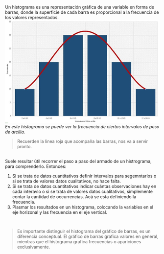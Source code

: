 Un histograma es una representación gráfica de una variable en forma de barras, donde la superficie de cada barra es proporcional a la frecuencia de los valores representados.
<br>
<img src="https://raw.githubusercontent.com/dh-mumuki/mumuki-guia-text-estadistica-1-estadistica-descriptiva/master/assets/maxresdefault_1541088813349.jpg" alt="maxresdefault_1541088813349.jpg" width="auto" height="auto">
<br>
_En este histograma se puede ver la frecuencia de ciertos intervalos de peso de arcilla._

> Recuerden la linea roja que acompaña las barras, nos va a servir pronto.

<br>
Suele resultar útil recorrer el paso a paso del armado de un histrograma, para comprenderlo. Entonces:
<br>

1. Si se trata de datos cuantitativos definir intervalos para segemntarlos o si se trata de valores datos cualitativos, no hace falta.
2. Si se trata de datos cuantitativos indicar cuántas observaciones hay en cada interavlo o si se trata de valores datos cualitativos, simplemente contar la cantidad de occurrencias. Acá se esta definiendo la frecuencia.
3. Plasmar los resultados en un histograma, colocando la variables en el eje horizonal y las frecuencia en el eje vertical.
<br>

> Es importante distinguir el histograma del gráfico de barras, es un diferencia conceptual. El gráfico de barras grafica valores en general, mientras que el histograma grafica frecuencias o apariciones exclusivamente.